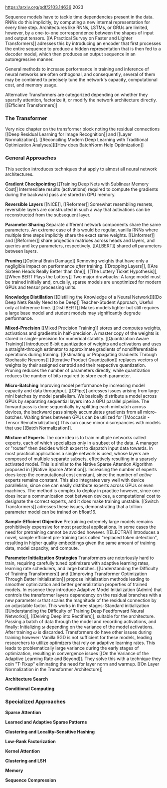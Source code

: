 https://arxiv.org/pdf/2103.14636
2023

Sequence models have to tackle time dependencies present in the data. RNNs do this implicitly, by computing a new internal representation for every time step. Architectures like RNNs, LSTMs, or GRUs are limited, however, by a one-to-one correspondence between the shapes of input and output tensors. [[A Practical Survey on Faster and Lighter Transformers]] adresses this by introducing an encoder that first processes the entire sequence to produce a hidden representation that is then fed to a decoder model, which then produces an output sequence in an autoregressive manner.

General methods to increase performance in training and inference of neural networks are often orthogonal, and consequently, several of them may be combined to precisely tune the network's capacity, computational cost, and memory usage. 

Alternative Transformers are categorized depending on whether they sparsify attention, factorize it, or modify the network architecture directly. [[Efficient Transformers]]

### The Transformer
Very nice chapter on the transformer block noting the residual connections [[Deep Residual Learning for Image Recognition]] and [[Layer Normalization]]. [[Reconciling Modern Deep Learning with Traditional Optimization Analyses]][[How does BatchNorm Help Optimization]]

### General Approaches
This section introduces techniques that apply to almost all neural network architectures. 

**Gradient Checkpointing** [[Training Deep Nets with Sublinear Memory Cost]]
Intermediate results (activations) required to compute the gradients during the backward pass are stored in GPU memory.

**Reversible Layers** [[NICE]], [[Reformer]]
Somewhat resembling resnets, reversible layers are constructed in such a way that activations can be reconstructed from the subsequent layer.

**Parameter Sharing**
Separate different network components share the same parameters. An extreme case of this would be regular, vanilla RNNs where multiple time steps implicitly share the exact same weights. [[Linformer]] and [[Reformer]] share projection matrices across heads and layers, and queries and key parameters, respectively. [[ALBERT]] shared *all* parameters between layers.

**Pruning** [[Optimal Brain Damage]]
Removing weights that have only a negligible impact on performance *after* training. 
[[Dropping Layers]], [[Are Sixteen Heads Really Better than One]], [[The Lottery Ticket Hypothesis]], [[When BERT Plays the Lottery]]
Two major drawbacks: A large model must be trained initially and, crucially, sparse models are unoptimized for modern GPUs and tensor processing units. 

**Knowledge Distillation**
[[Distilling the Knowledge of a Neural Network]][[Do Deep Nets Really Need to be Deep]]
Teacher-Student Approach, Useful only at Inference time. [[DistilBERT]] Makes models lighter but still requires a large base model and student models may significantly degrade performance.

**Mixed-Precision**
[[Mixed Precision Training]] stores and computes weights, activations and gradients in half-precision. A master copy of the weights is stored in single-precision for numerical stability. 
[[Quantization Aware Training]] Introduced 8-bit quantization of weights and activations and uses a straight-through estimator to approximate gradients of nondifferentiable operations during training. [[Estimating or Propagating Gradients Through Stochastic Neurons]]
[[Iterative Product Quantization]]  replaces vectors of weights by their assigned centroid and their respective quantization. 
Pruning reduces the number of parameters directly, while quantization reduces the number of bits required to store each parameter. 

**Micro-Batching** 
Improving model performance by increasing model capacity and data throughput. [[GPipe]] adresses issues arising from large mini batches by model parallelism. We basically distribute a model across GPUs by separating sequential layers into a GPU parallel pipeline. The forward pass is done sequentially by splitting each minibatch across devices, the backward pass simply accumulates gradients from all micro-batches. Waiting times between GPUs can be utilized for [[Moccasin - Tensor Rematerialization]] This can cause minor discrepancies with models that use [[Batch Normalization]].

**Mixture of Experts**
The core idea is to train multiple networks called experts, each of which specializes only in a subset of the data. A manager or "router" then decides which expert to dispatch input data towards. In most practical applications a single network is used, whose layers are composed of multiple separate subsets, effectively resulting in a sparsely activated model. This is similar to the Native Sparse Attention Algorithm proposed in [[Native Sparse Attention]].
Increasing the number of experts does keep the computational cost constant, since the number of *active* experts remains constant. This also integrates very well with device parallelism, since one can easily distribute experts across GPUs or even machines. 
The method is complex to deploy in practice however, since one does incur a communication cost between devices, a computational cost to designate the correct experts, and it does make training unstable. [[Switch Transformers]] adresses these issues, demonstrating that a trillion parameter model can be trained on bfloat16. 

**Sample-Efficient Objective**
Pretraining extremely large models remains prohibitively expensive for most practical applications. In some cases the need for pretraining cannot be avoided however. [[ELECTRA]] Introduces a novel, sample efficient pre-training task called "replaced token detection", resulting in higher quality embeddings given the same amount of training data, model capacity, and compute. 

**Parameter Initialization Strategies**
Transformers are notoriously hard to train, requiring carefully tuned optimizers with adaptive learning rates, learning rate schedulers, and large batches. [[Understanding the Difficulty of Training Transformers]] and [[Improving Transformer Optimization Through Better Initialization]] propose initialization methods leading to smoother optimization and better generalization properties of trained models. In essence they introduce Adaptive Model Initialization (Admin) that controls the transformer layers dependency on the residual branches with a new parameter $\omega$ that scales the magnitude of the residual connection by an adjustable factor.
This works in three stages: Standard initialization [[Understanding the Difficulty of Training Deep Feedforward Neural Networks]], [[Delving Deep into Rectifiers]], suitable for the architecture. Passing a batch of data through the model and recording activations, and finally: Initializing $\omega$ depending on the variance of the model activations. After training $\omega$ is discarded.
Transformers do have other issues during training however: Vanilla SGD is not sufficient for these models, leading researchers to utilize optimizers that rely on adaptive learning rates. This leads to problematically large variance during the early stages of optimization, resulting in convergence issues [[On the Variance of the Adaptive Learning Rate and Beyond]]. They solve this with a technique they coin "T-Fixup" eliminating the need for layer norm and warmup. 
[[On Layer Normalization in the Transformer Architecture]]

**Architecture Search**

**Conditional Computing**

### Specialized Approaches

**Sparse Attention**

**Learned and Adaptive Sparse Patterns**

**Clustering and Locality-Sensitive Hashing**

**Low-Rank Factorization**

**Kernel Attention**

**Clustering and LSH**

**Memory**

**Sequence Compression**

